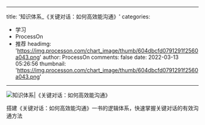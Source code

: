 
---
title: '知识体系_《关键对话：如何高效能沟通》'
categories: 
 - 学习
 - ProcessOn
 - 推荐
headimg: 'https://img.processon.com/chart_image/thumb/604dbcfd0791291f2560a043.png'
author: ProcessOn
comments: false
date: 2022-03-13 05:26:56
thumbnail: 'https://img.processon.com/chart_image/thumb/604dbcfd0791291f2560a043.png'
---

<div>   
<img class="thumb" alt="知识体系|《关键对话：如何高效能沟通》" src="https://img.processon.com/chart_image/thumb/604dbcfd0791291f2560a043.png" referrerpolicy="no-referrer">
<p>搭建《关键对话：如何高效能沟通》一书的逻辑体系，快速掌握关键对话的有效沟通方法</p>  
</div>
            